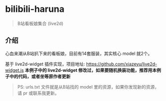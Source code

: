 # bilibili-haruna

> B站看板娘集合 (live2d)

## 介绍

心血来潮从B站扒下来的看板娘，目前有14套服装，其实核心 model 就2个。

基于 live2d-widget 插件实现，项目地址: <https://github.com/xiazeyu/live2d-widget.js>
**本例子中的 live2d-widget 修改过，如果要随机换装功能，推荐用本例子中的代码，或者坐等原作者更新**

> PS: urls.txt 文件就是从B站找的 model 里的资源，如果你发现新的资源，请 pr 或联系我更新。
